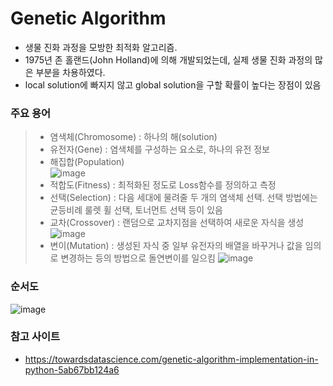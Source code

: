 # Genetic Algorithm

 - 생물 진화 과정을 모방한 최적화 알고리즘. 
 - 1975년 존 홀랜드(John Holland)에 의해 개발되었는데, 실제 생물 진화 과정의 많은 부분을 차용하였다.
 - local solution에 빠지지 않고 global solution을 구할 확률이 높다는 장점이 있음

### 주요 용어
> - 염색체(Chromosome) : 하나의 해(solution)
> - 유전자(Gene) : 염색체를 구성하는 요소로, 하나의 유전 정보
> - 해집합(Population)  
![image](gen1.png)
> - 적합도(Fitness) : 최적화된 정도로 Loss함수를 정의하고 측정
> - 선택(Selection) : 다음 세대에 물려줄 두 개의 염색체 선택. 선택 방법에는 균등비례 룰렛 휠 선택, 토너먼트 선택 등이 있음
> - 교차(Crossover) : 랜덤으로 교차지점을 선택하여 새로운 자식을 생성
![image](gen2.png)
> - 변이(Mutation) : 생성된 자식 중 일부 유전자의 배열을 바꾸거나 값을 임의로 변경하는 등의 방법으로 돌연변이를 일으킴
![image](gen3.png)


### 순서도
![image](gen4.png)

### 참고 사이트
* https://towardsdatascience.com/genetic-algorithm-implementation-in-python-5ab67bb124a6

